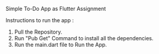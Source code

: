 Simple To-Do App as Flutter Assignment

Instructions to run the app :

1. Pull the Repository.
2. Run "Pub Get" Command to install all the dependencies.
3. Run the main.dart file to Run the App.
